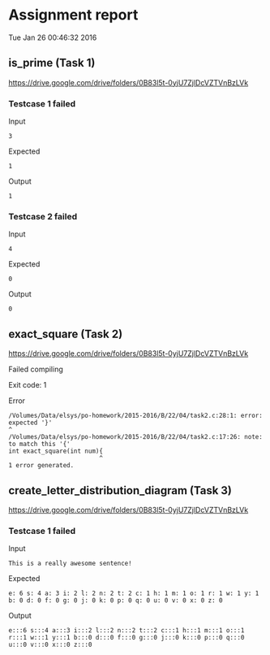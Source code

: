 # Assignment report
Tue Jan 26 00:46:32 2016
## is_prime (Task 1)
https://drive.google.com/drive/folders/0B83l5t-0yjU7ZjlDcVZTVnBzLVk

### Testcase 1 failed
Input
```
3
```


Expected
```
1
```


Output
```
1 
```

### Testcase 2 failed
Input
```
4
```


Expected
```
0
```


Output
```
0 
```

## exact_square (Task 2)
https://drive.google.com/drive/folders/0B83l5t-0yjU7ZjlDcVZTVnBzLVk

Failed compiling

Exit code: 1

Error
```
/Volumes/Data/elsys/po-homework/2015-2016/B/22/04/task2.c:28:1: error: expected '}'
^
/Volumes/Data/elsys/po-homework/2015-2016/B/22/04/task2.c:17:26: note: to match this '{'
int exact_square(int num){
                         ^
1 error generated.

```


## create_letter_distribution_diagram (Task 3)
https://drive.google.com/drive/folders/0B83l5t-0yjU7ZjlDcVZTVnBzLVk

### Testcase 1 failed
Input
```
This is a really awesome sentence!
```


Expected
```
e: 6 s: 4 a: 3 i: 2 l: 2 n: 2 t: 2 c: 1 h: 1 m: 1 o: 1 r: 1 w: 1 y: 1 b: 0 d: 0 f: 0 g: 0 j: 0 k: 0 p: 0 q: 0 u: 0 v: 0 x: 0 z: 0
```


Output
```
e:::6 s:::4 a:::3 i:::2 l:::2 n:::2 t:::2 c:::1 h:::1 m:::1 o:::1 r:::1 w:::1 y:::1 b:::0 d:::0 f:::0 g:::0 j:::0 k:::0 p:::0 q:::0 u:::0 v:::0 x:::0 z:::0 
```

